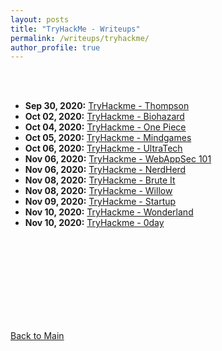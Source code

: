 ```yaml
---
layout: posts
title: "TryHackMe - Writeups"
permalink: /writeups/tryhackme/
author_profile: true
---
```


<br>
<br>

- **Sep 30, 2020:** [TryHackme - Thompson](../thm/thompson.md)
- **Oct 02, 2020:** [TryHackme - Biohazard](../thm/Biohazard.md)
- **Oct 04, 2020:** [TryHackme - One Piece](../thm/one_piece.md)
- **Oct 05, 2020:** [TryHackme - Mindgames](../thm/Mindgames.md)
- **Oct 06, 2020:** [TryHackme - UltraTech](../thm/UltraTech.md)
- **Nov 06, 2020:** [TryHackme - WebAppSec 101](../thm/WebAppSec_101.md)
- **Nov 06, 2020:** [TryHackme - NerdHerd](../thm/nerdherd.md)
- **Nov 08, 2020:** [TryHackme - Brute It](../thm/brute_it.md)
- **Nov 08, 2020:** [TryHackme - Willow](../thm/willow.md)
- **Nov 09, 2020:** [TryHackme - Startup](../thm/startup.md)
- **Nov 10, 2020:** [TryHackme - Wonderland](../thm/wonderland.md)
- **Nov 10, 2020:** [TryHackme - 0day](../thm/0day.md)

<br>
<br>
<br>
<br>
<br>
<br>
<br>
<br>


[Back to Main](https://bvr0n.github.io/)
